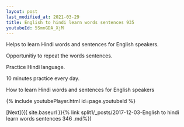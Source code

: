 ```yaml
---
layout: post
last_modified_at: 2021-03-29
title: English to hindi learn words sentences 935 
youtubeId: 5SmnGDA_XjM
---
```

 
 
Helps to learn Hindi words and sentences for English speakers.

Opportunitiy to repeat the words sentences. 

Practice Hindi language. 
 
10 minutes practice every day. 
 
How to learn Hindi words and sentences for English speakers 
 
{% include youtubePlayer.html id=page.youtubeId %}
 
 
[Next]({{ site.baseurl }}{% link  split1/_posts/2017-12-03-English to hindi learn words sentences 346 .md%})
 
